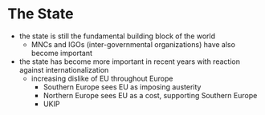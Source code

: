 # The State
- the state is still the fundamental building block of the world
    - MNCs and IGOs (inter-governmental organizations) have also become important
- the state has become more important in recent years with reaction against internationalization
    - increasing dislike of EU throughout Europe
        - Southern Europe sees EU as imposing austerity
        - Northern Europe sees EU as a cost, supporting Southern Europe
        - UKIP
